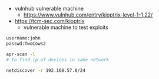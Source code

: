 - vulnhub vulnerable machine
	- https://www.vulnhub.com/entry/kioptrix-level-1-1,22/
- https://tcm-sec.com/kioptrix
	- vulnerable machine to test exploits

```bash
username:john
passwd:TwoCows2
```

```bash
apr-scan -l
# to find ip of devices in same network

netdiscover -r 192.168.57.0/24
```